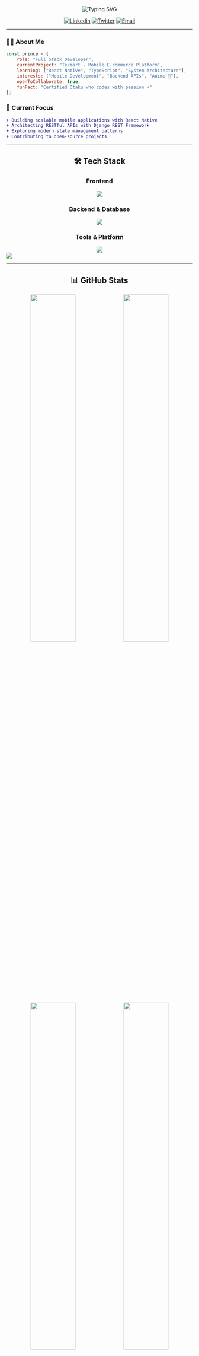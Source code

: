 <div align="center">

<img src="https://readme-typing-svg.herokuapp.com?font=Fira+Code&size=32&duration=2800&pause=2000&color=58A6FF&center=true&vCenter=true&width=940&lines=Hey%2C+I'm+Prince+Nyarko+%F0%9F%91%8B;Full+Stack+Developer;Building+Tekmart+%F0%9F%9A%80;React+Native+%7C+Django+REST+%7C+TypeScript" alt="Typing SVG" />

</div>

<div align="center">
  
[![Linkedin](https://img.shields.io/badge/-LinkedIn-0077B5?style=flat&logo=Linkedin&logoColor=white)](https://linkedin.com/in/Prince%20Nyarko)
[![Twitter](https://img.shields.io/badge/-Twitter-1DA1F2?style=flat&logo=twitter&logoColor=white)](https://x.com/unknownstrangx)
[![Email](https://img.shields.io/badge/-Email-D14836?style=flat&logo=Gmail&logoColor=white)](mailto:princenyarkoedwin@gmail.com)

</div>

---

### 👨‍💻 About Me

```javascript
const prince = {
    role: "Full Stack Developer",
    currentProject: "Tekmart - Mobile E-commerce Platform",
    learning: ["React Native", "TypeScript", "System Architecture"],
    interests: ["Mobile Development", "Backend APIs", "Anime 🎌"],
    openToCollaborate: true,
    funFact: "Certified Otaku who codes with passion ⚡"
};
```

### 🚀 Current Focus

```diff
+ Building scalable mobile applications with React Native
+ Architecting RESTful APIs with Django REST Framework
+ Exploring modern state management patterns
+ Contributing to open-source projects
```

---

<div align="center">

## 🛠️ Tech Stack

### Frontend
<img src="https://skillicons.dev/icons?i=react,typescript,html,css,tailwind" />

### Backend & Database
<img src="https://skillicons.dev/icons?i=python,django,postgres,sqlite" />

### Tools & Platform
<img src="https://skillicons.dev/icons?i=git,github,vscode,figma" />

</div>




<img src="https://github-readme-stats.vercel.app/api/pin/?username=Unknown-strange&repo=tekmart&theme=dark&hide_border=true&bg_color=0d1117&title_color=58a6ff&icon_color=58a6ff&text_color=c9d1d9" />

</td>
</tr>
</table>

---

<div align="center">

## 📊 GitHub Stats

<img width="49%" src="https://github-readme-stats.vercel.app/api?username=Unknown-strange&show_icons=true&theme=dark&hide_border=true&bg_color=0d1117&title_color=58a6ff&icon_color=58a6ff&text_color=c9d1d9&ring_color=58a6ff" />
<img width="49%" src="https://github-readme-streak-stats.herokuapp.com/?user=Unknown-strange&theme=dark&hide_border=true&background=0d1117&stroke=58a6ff&ring=58a6ff&fire=58a6ff&currStreakLabel=c9d1d9&border=0d1117" />

<img width="49%" src="https://github-readme-stats.vercel.app/api/top-langs/?username=Unknown-strange&theme=dark&hide_border=true&bg_color=0d1117&title_color=58a6ff&text_color=c9d1d9&layout=compact" />
<img width="49%" src="https://github-readme-activity-graph.vercel.app/graph?username=Unknown-strange&theme=github-compact&hide_border=true&bg_color=0d1117&color=58a6ff&line=58a6ff&point=c9d1d9" />

</div>

---

<div align="center">

### 🤝 Open to Collaboration

I'm interested in working on:

**Mobile Apps** • **Full-Stack Projects** • **Open Source** • **Technical Writing**

</div>

---

<div align="center">


<img src="https://komarev.com/ghpvc/?username=Unknown-strange&label=Profile%20Views&color=58a6ff&style=flat" alt="Profile views" />

**💭 "Building the future, one commit at a time"**

</div>
